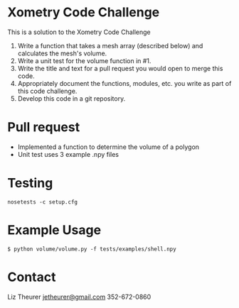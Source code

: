 # Xometry Code Challenge
This is a solution to the Xometry Code Challenge

1. Write a function that takes a mesh array (described below) and calculates the mesh's volume.
2. Write a unit test for the volume function in #1.
3. Write the title and text for a pull request you would open to merge this code.
4. Appropriately document the functions, modules, etc. you write as part of this code challenge.
5. Develop this code in a git repository.

# Pull request
* Implemented a function to determine the volume of a polygon
* Unit test uses 3 example .npy files

# Testing
```
nosetests -c setup.cfg
```

# Example Usage
```
$ python volume/volume.py -f tests/examples/shell.npy
```

# Contact
Liz Theurer
jetheurer@gmail.com
352-672-0860
